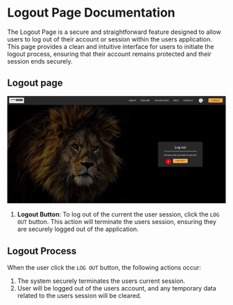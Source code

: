 # Logout Page Documentation

The Logout Page is a secure and straightforward feature designed to allow users to log out of their account or session within the users application. This page provides a clean and intuitive interface for users to initiate the logout process, ensuring that their account remains protected and their session ends securely.

## Logout page

![Logout Form](./img/logout-1.png)


1. **Logout Button**: To log out of the current the user session, click the `LOG OUT` button. This action will terminate the users session, ensuring they are securely logged out of the application.

## Logout Process

When the user click the `LOG OUT` button, the following actions occur:

1. The system securely terminates the users current session.
2. User will be logged out of the users account, and any temporary data related to the users session will be cleared.
